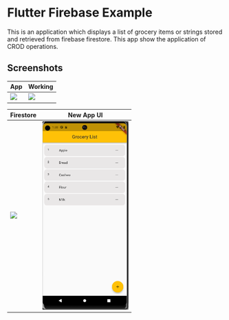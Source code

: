 # Flutter Firebase Example

This is an application which displays a list of grocery items or strings stored and retrieved from firebase firestore. This app show the application of CROD operations.


## Screenshots

| App | Working | 
| ---------------- | ---------------- | 
| <img src="https://raw.githubusercontent.com/Ankitkj1999/flutter_firestore_example/master/screen_one.gif" width="200">| ![](https://raw.githubusercontent.com/Ankitkj1999/flutter_firestore_example/master/screen_two.gif)|

| Firestore | New App UI |
| ---------------- | ---------------- | 
| <img src="https://raw.githubusercontent.com/Ankitkj1999/flutter_firestore_example/master/screen_three.png" width="300"> | <img src="https://raw.githubusercontent.com/Ankitkj1999/Flutter-Examples/Flutter_Firestore/screen_one.png" width="200"> |
